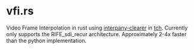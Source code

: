 # vfi.rs
Video Frame Interpolation in rust using [interpany-clearer](https://github.com/zzh-tech/InterpAny-Clearer) in [tch](https://crates.io/crates/tch/). Currently only supports the RIFE_sdi_recur architecture. Approximately 2-4x faster than the python implementation.